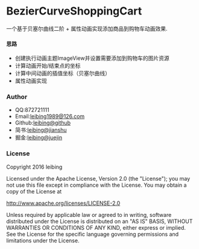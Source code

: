 # BezierCurveShoppingCart
一个基于贝塞尔曲线二阶 + 属性动画实现添加商品到购物车动画效果.

#### 思路
* 创建执行动画主题ImageView并设置需要添加到购物车的图片资源
* 计算动画开始/结束点的坐标
* 计算中间动画的插值坐标（贝塞尔曲线）
* 属性动画实现


### Author
* QQ:872721111
* Email:leibing1989@126.com
* Github:[leibing@github](https://github.com/leibing8912)
* 简书:[leibing@jianshu](http://www.jianshu.com/users/e3057e46c9e9/latest_articles)
* 掘金:[leibing@juejin](http://gold.xitu.io/user/579eb39ea633bd006005ec92)

### License
Copyright 2016 leibing

Licensed under the Apache License, Version 2.0 (the "License");
you may not use this file except in compliance with the License.
You may obtain a copy of the License at

   http://www.apache.org/licenses/LICENSE-2.0

Unless required by applicable law or agreed to in writing, software
distributed under the License is distributed on an "AS IS" BASIS,
WITHOUT WARRANTIES OR CONDITIONS OF ANY KIND, either express or implied.
See the License for the specific language governing permissions and
limitations under the License.
